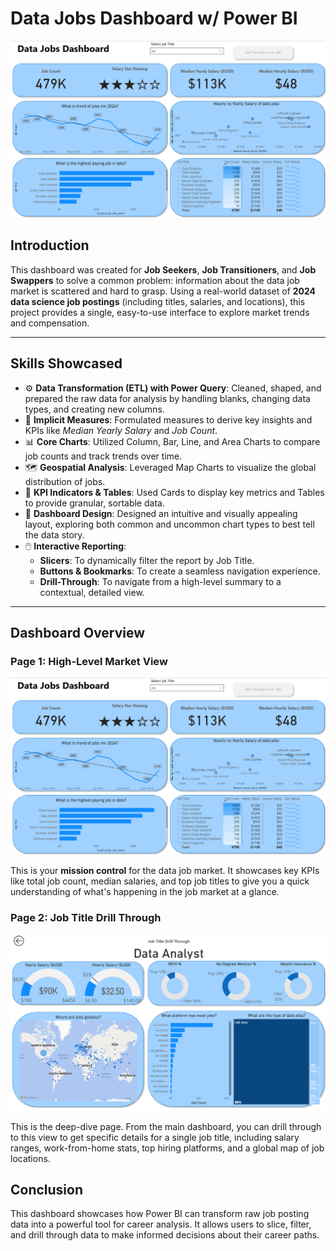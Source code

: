# Data Jobs Dashboard w/ Power BI

![Dashboard Page 1](/images/Project1_Page1.png)

## Introduction

This dashboard was created for **Job Seekers**, **Job Transitioners**, and **Job Swappers** to solve a common problem: information about the data job market is scattered and hard to grasp. Using a real-world dataset of **2024 data science job postings** (including titles, salaries, and locations), this project provides a single, easy-to-use interface to explore market trends and compensation.

---

## Skills Showcased

- ⚙️ **Data Transformation (ETL) with Power Query**: Cleaned, shaped, and prepared the raw data for analysis by handling blanks, changing data types, and creating new columns.
- 🧮 **Implicit Measures**: Formulated measures to derive key insights and KPIs like *Median Yearly Salary* and *Job Count*.
- 📊 **Core Charts**: Utilized Column, Bar, Line, and Area Charts to compare job counts and track trends over time.
- 🗺️ **Geospatial Analysis**: Leveraged Map Charts to visualize the global distribution of jobs.
- 🔢 **KPI Indicators & Tables**: Used Cards to display key metrics and Tables to provide granular, sortable data.
- 🎨 **Dashboard Design**: Designed an intuitive and visually appealing layout, exploring both common and uncommon chart types to best tell the data story.
- 🖱️ **Interactive Reporting**:
  - **Slicers**: To dynamically filter the report by Job Title.
  - **Buttons & Bookmarks**: To create a seamless navigation experience.
  - **Drill-Through**: To navigate from a high-level summary to a contextual, detailed view.

---

## Dashboard Overview

### Page 1: High-Level Market View

![Dashboard Page 1](/images/Project1_Page1.png)

This is your **mission control** for the data job market. It showcases key KPIs like total job count, median salaries, and top job titles to give you a quick understanding of what's happening in the job market at a glance.

### Page 2: Job Title Drill Through

![Dashboard Page 1](/images/Project1_Page2.png)

This is the deep-dive page. From the main dashboard, you can drill through to this view to get specific details for a single job title, including salary ranges, work-from-home stats, top hiring platforms, and a global map of job locations.

## Conclusion

This dashboard showcases how Power BI can transform raw job posting data into a powerful tool for career analysis. It allows users to slice, filter, and drill through data to make informed decisions about their career paths.
